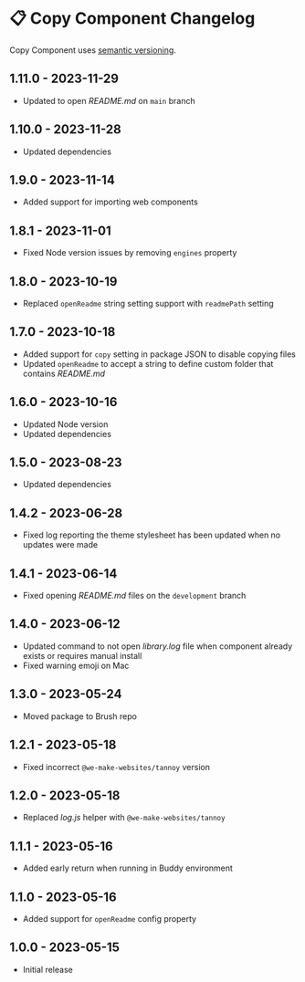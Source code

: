 # 📋 Copy Component Changelog

Copy Component uses [semantic versioning](https://semver.org/).

## 1.11.0 - 2023-11-29

* Updated to open _README.md_ on `main` branch

## 1.10.0 - 2023-11-28

* Updated dependencies

## 1.9.0 - 2023-11-14

* Added support for importing web components

## 1.8.1 - 2023-11-01

* Fixed Node version issues by removing `engines` property

## 1.8.0 - 2023-10-19
* Replaced `openReadme` string setting support with `readmePath` setting

## 1.7.0 - 2023-10-18

* Added support for `copy` setting in package JSON to disable copying files
* Updated `openReadme` to accept a string to define custom folder that contains _README.md_

## 1.6.0 - 2023-10-16

* Updated Node version
* Updated dependencies

## 1.5.0 - 2023-08-23

* Updated dependencies

## 1.4.2 - 2023-06-28
* Fixed log reporting the theme stylesheet has been updated when no updates were made

## 1.4.1 - 2023-06-14

* Fixed opening _README.md_ files on the `development` branch

## 1.4.0 - 2023-06-12

* Updated command to not open _library.log_ file when component already exists or requires manual install
* Fixed warning emoji on Mac

## 1.3.0 - 2023-05-24

* Moved package to Brush repo

## 1.2.1 - 2023-05-18

* Fixed incorrect `@we-make-websites/tannoy` version

## 1.2.0 - 2023-05-18

* Replaced _log.js_ helper with `@we-make-websites/tannoy`

## 1.1.1 - 2023-05-16

* Added early return when running in Buddy environment

## 1.1.0 - 2023-05-16

* Added support for `openReadme` config property

## 1.0.0 - 2023-05-15

* Initial release
